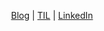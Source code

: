<p align="center">
  <a href="https://joonggon.me">Blog</a> | 
  <a href="https://joonggon.notion.site/6af794ada7a14f1b99daa83531babc99?v=39fc15cb4c124ac0a9f4f97044153baa&pvs=4">TIL</a> |
  <a href="https://www.linkedin.com/in/2wndrhs">LinkedIn</a>
</p>
